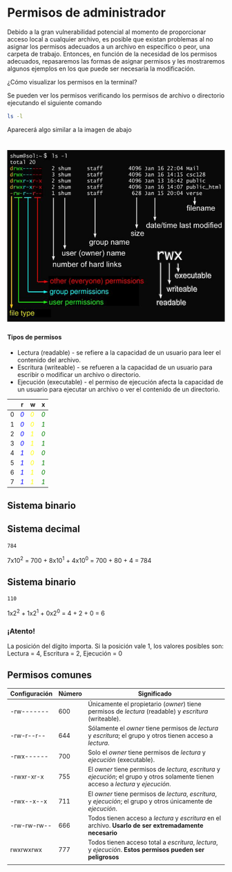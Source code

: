 # Permisos de administrador 

Debido a la gran vulnerabilidad potencial al momento de proporcionar acceso local a cualquier archivo, es posible que existan problemas al no asignar los permisos adecuados a un archivo en específico o peor, una carpeta de trabajo. Entonces, en función de la necesidad de los permisos adecuados, repasaremos las formas de asignar permisos y les mostraremos algunos ejemplos en los que puede ser necesaria la modificación.

¿Cómo visualizar los permisos en la terminal?

Se pueden ver los permisos verificando los permisos de archivo o directorio ejecutando el siguiente comando

```bash
ls -l
```

Aparecerá algo similar a la imagen de abajo

# ![imagen1](imagenes/image01.jpg "Estructura de permisos")

#### Tipos de permisos 

* Lectura (readable) - se refiere a la capacidad de un usuario para leer el contenido del archivo.
* Escritura (writeable) - se refueren a la capacidad de un usuario para escribir o modificar un archivo o directorio.
* Ejecución (executable) - el permiso de ejecución afecta la capacidad de un usuario para ejecutar un archivo o ver el contenido de un directorio.

|   | r | w | x |
| -------- | -------- | -------- | -------- |
| 0 | <span style="color:blue"> *0*</span> | <span style="color:yellow"> *0*</span> |  <span style="color:green"> *0*</span> |
| 1 | <span style="color:blue"> *0*</span> |  <span style="color:yellow"> *0*</span> |  <span style="color:green"> *1*</span> |
| 2 | <span style="color:blue"> *0*</span> |  <span style="color:yellow"> *1*</span> |  <span style="color:green"> *0*</span> |
| 3 | <span style="color:blue"> *0*</span> |  <span style="color:yellow"> *1*</span> | <span style="color:green"> *1*</span> |
| 4 | <span style="color:blue"> *1*</span> |  <span style="color:yellow"> *0*</span> |  <span style="color:green"> *0*</span> |
| 5 | <span style="color:blue"> *1*</span> |  <span style="color:yellow"> *0*</span> | <span style="color:green"> *1*</span> |
| 6 | <span style="color:blue"> *1*</span> |  <span style="color:yellow"> *1*</span> |  <span style="color:green"> *0*</span> |
| 7 | <span style="color:blue"> *1*</span> |  <span style="color:yellow"> *1*</span> | <span style="color:green"> *1*</span> |

## Sistema binario 

## Sistema decimal
```bash
784
```
7x10<sup>2</sup> = 700 + 8x10<sup>1</sup> + 4x10<sup>0</sup> = 700 + 80 + 4 = 784

## Sistema binario 

```bash
110
```
1x2<sup>2</sup> + 1x2<sup>1</sup> + 0x2<sup>0</sup> = 4 + 2 + 0 = 6

### ¡Atento!

La posición del dígito importa. Si la posición vale 1, los valores posibles son: Lectura = 4, Escritura = 2, Ejecución = 0

## Permisos comunes

|Configuración |Número | Significado |
| -------- | -------- | -------- |
| -rw------- | 600 | Únicamente el propietario (*owner*) tiene permisos de *lectura* (readable) y *escritura* (writeable). |
| -rw-r--r-- | 644 | Sólamente el *owner* tiene permisos de  *lectura* y *escritura*; el grupo y otros tienen acceso a *lectura*.
| -rwx------ | 700 | Solo el *owner* tiene permisos de *lectura* y *ejecución* (executable). |
| -rwxr-xr-x | 755 | El *owner* tiene permisos de *lectura*, *escritura* y *ejecución*; el grupo y otros solamente tienen acceso a *lectura* y *ejecución*. | 
| -rwx--x--x | 711 | El *owner* tiene permisos de *lectura*, *escritura*, y *ejecución*; el grupo y otros únicamente de *ejecución*. | 
| -rw-rw-rw-- | 666 | Todos tienen acceso a *lectura* y *escritura* en el archivo. **Usarlo de ser extremadamente necesario** | 
| rwxrwxrwx | 777 | Todos tienen acceso total a *escritura*, *lectura*, y *ejecución*. **Estos permisos pueden ser peligrosos** |
| | |

